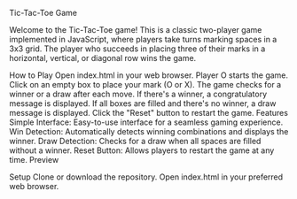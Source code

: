 Tic-Tac-Toe Game

Welcome to the Tic-Tac-Toe game! This is a classic two-player game implemented in JavaScript, where players take turns marking spaces in a 3x3 grid. The player who succeeds in placing three of their marks in a horizontal, vertical, or diagonal row wins the game.

How to Play
Open index.html in your web browser.
Player O starts the game.
Click on an empty box to place your mark (O or X).
The game checks for a winner or a draw after each move.
If there's a winner, a congratulatory message is displayed.
If all boxes are filled and there's no winner, a draw message is displayed.
Click the "Reset" button to restart the game.
Features
Simple Interface: Easy-to-use interface for a seamless gaming experience.
Win Detection: Automatically detects winning combinations and displays the winner.
Draw Detection: Checks for a draw when all spaces are filled without a winner.
Reset Button: Allows players to restart the game at any time.
Preview

Setup
Clone or download the repository.
Open index.html in your preferred web browser.
